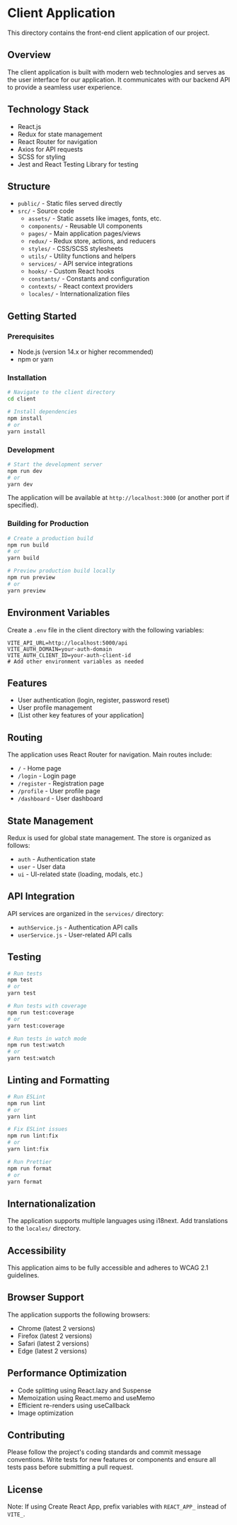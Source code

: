 # Client Application

This directory contains the front-end client application of our project.

## Overview

The client application is built with modern web technologies and serves as the user interface for our application. It communicates with our backend API to provide a seamless user experience.

## Technology Stack

- React.js
- Redux for state management
- React Router for navigation
- Axios for API requests
- SCSS for styling
- Jest and React Testing Library for testing

## Structure

- `public/` - Static files served directly
- `src/` - Source code
  - `assets/` - Static assets like images, fonts, etc.
  - `components/` - Reusable UI components
  - `pages/` - Main application pages/views
  - `redux/` - Redux store, actions, and reducers
  - `styles/` - CSS/SCSS stylesheets
  - `utils/` - Utility functions and helpers
  - `services/` - API service integrations
  - `hooks/` - Custom React hooks
  - `constants/` - Constants and configuration
  - `contexts/` - React context providers
  - `locales/` - Internationalization files

## Getting Started

### Prerequisites

- Node.js (version 14.x or higher recommended)
- npm or yarn

### Installation

```bash
# Navigate to the client directory
cd client

# Install dependencies
npm install
# or
yarn install
```

### Development

```bash
# Start the development server
npm run dev
# or
yarn dev
```

The application will be available at `http://localhost:3000` (or another port if specified).

### Building for Production

```bash
# Create a production build
npm run build
# or
yarn build

# Preview production build locally
npm run preview
# or
yarn preview
```

## Environment Variables

Create a `.env` file in the client directory with the following variables:

```
VITE_API_URL=http://localhost:5000/api
VITE_AUTH_DOMAIN=your-auth-domain
VITE_AUTH_CLIENT_ID=your-auth-client-id
# Add other environment variables as needed
```

## Features

- User authentication (login, register, password reset)
- User profile management
- [List other key features of your application]

## Routing

The application uses React Router for navigation. Main routes include:

- `/` - Home page
- `/login` - Login page
- `/register` - Registration page
- `/profile` - User profile page
- `/dashboard` - User dashboard

## State Management

Redux is used for global state management. The store is organized as follows:

- `auth` - Authentication state
- `user` - User data
- `ui` - UI-related state (loading, modals, etc.)

## API Integration

API services are organized in the `services/` directory:

- `authService.js` - Authentication API calls
- `userService.js` - User-related API calls

## Testing

```bash
# Run tests
npm test
# or
yarn test

# Run tests with coverage
npm run test:coverage
# or
yarn test:coverage

# Run tests in watch mode
npm run test:watch
# or
yarn test:watch
```

## Linting and Formatting

```bash
# Run ESLint
npm run lint
# or
yarn lint

# Fix ESLint issues
npm run lint:fix
# or
yarn lint:fix

# Run Prettier
npm run format
# or
yarn format
```

## Internationalization

The application supports multiple languages using i18next. Add translations to the `locales/` directory.

## Accessibility

This application aims to be fully accessible and adheres to WCAG 2.1 guidelines.

## Browser Support

The application supports the following browsers:
- Chrome (latest 2 versions)
- Firefox (latest 2 versions)
- Safari (latest 2 versions)
- Edge (latest 2 versions)

## Performance Optimization

- Code splitting using React.lazy and Suspense
- Memoization using React.memo and useMemo
- Efficient re-renders using useCallback
- Image optimization

## Contributing

Please follow the project's coding standards and commit message conventions. Write tests for new features or components and ensure all tests pass before submitting a pull request.

## License


Note: If using Create React App, prefix variables with `REACT_APP_` instead of `VITE_`.
